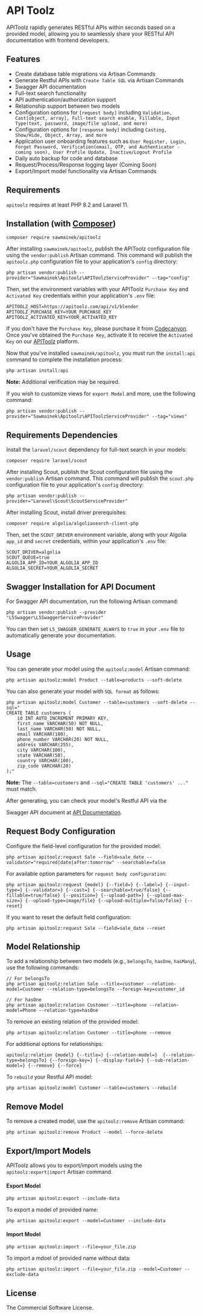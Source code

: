 # API Toolz

APIToolz rapidly generates RESTful APIs within seconds based on a provided model, allowing you to seamlessly share your RESTful API documentation with frontend developers.

## Features

- Create database table migrations via Artisan Commands
- Generate Restful APIs with `Create Table SQL` via Artisan Commands
- Swagger API documentation
- Full-text search functionality
- API authentication/authorization support
- Relationship support between two models
- Configuration options for `[request body]` including `Validation, Cast[object, array], Full-text search enable, Fillable, Input Type(text, password, image/file upload, and more)`
- Configuration options for `[response body]` including `Casting, Show/Hide, Object, Array, and more`
- Application user onboarding features such as `User Register, Login, Forget Password, Verification(email, OTP, and Authenticator - coming soon), User Profile Update, Inactive/Logout Profile`
- Daily auto backup for code and database
- Request/Process/Response logging layer (Coming Soon)
- Export/Import model functionality via Artisan Commands

## Requirements

`apitoolz` requires at least PHP 8.2 and Laravel 11.

## Installation (with [Composer](https://getcomposer.org))

```shell
composer require sawmainek/apitoolz
```

After installing `sawmainek/apitoolz`, publish the APIToolz configuration file using the `vendor:publish` Artisan command. This command will publish the `apitoolz.php` configuration file to your application's `config` directory:

```shell
php artisan vendor:publish --provider="Sawmainek\Apitoolz\APIToolzServiceProvider" --tag="config"
```

Then, set the environment variables with your APIToolz `Purchase Key` and `Activated Key` credentials within your application's `.env` file:

```shell
APITOOLZ_HOST=https://apitoolz.com/api/v1/blender
APITOOLZ_PURCHASE_KEY=YOUR_PURCHASE_KEY
APITOOLZ_ACTIVATED_KEY=YOUR_ACTIVATED_KEY
```

If you don't have the `Purchase Key`, please purchase it from [Codecanyon](). Once you've obtained the `Purchase Key`, activate it to receive the `Activated Key` on our [APIToolz](https://apitoolz.com/apps/activation) platform.

Now that you've installed `sawmainek/apitoolz`, you must run the `install:api` command to complete the installation process:

```shell
php artisan install:api
```

**Note:** Additional verification may be required.

If you wish to customize views for `export Model` and more, use the following command:

```shell
php artisan vendor:publish --provider="Sawmainek\Apitoolz\APIToolzServiceProvider" --tag="views"
```

## Requirements Dependencies

Install the `laravel/scout` dependency for full-text search in your models:

```shell
composer require laravel/scout
```

After installing Scout, publish the Scout configuration file using the `vendor:publish` Artisan command. This command will publish the `scout.php` configuration file to your application's `config` directory:

```shell
php artisan vendor:publish --provider="Laravel\Scout\ScoutServiceProvider"
```

After installing Scout, install driver prerequisites:

```shell
composer require algolia/algoliasearch-client-php
```

Then, set the `SCOUT_DRIVER` environment variable, along with your Algolia `app_id` and `secret` credentials, within your application's `.env` file:

```shell
SCOUT_DRIVER=algolia
SCOUT_QUEUE=true
ALGOLIA_APP_ID=YOUR_ALGOLIA_APP_ID
ALGOLIA_SECRET=YOUR_ALGOLIA_SECRET
```

## Swagger Installation for API Document

For Swagger API documentation, run the following Artisan command:

```shell
php artisan vendor:publish --provider "L5Swagger\L5SwaggerServiceProvider"
```

You can then set `L5_SWAGGER_GENERATE_ALWAYS` to `true` in your `.env` file to automatically generate your documentation.

## Usage

You can generate your model using the `apitoolz:model` Artisan command:

```shell
php artisan apitoolz:model Product --table=products --soft-delete
```

You can also generate your model with `SQL format` as follows:

```shell
php artisan apitoolz:model Customer --table=customers --soft-delete --sql="
CREATE TABLE customers (
    id INT AUTO_INCREMENT PRIMARY KEY,
    first_name VARCHAR(50) NOT NULL,
    last_name VARCHAR(50) NOT NULL,
    email VARCHAR(100),
    phone_number VARCHAR(20) NOT NULL,
    address VARCHAR(255),
    city VARCHAR(100),
    state VARCHAR(50),
    country VARCHAR(100),
    zip_code VARCHAR(20)
);"
```

**Note:** The `--table=customers` and `--sql="CREATE TABLE 'customers' ..."` must match.

After generating, you can check your model's Restful API via the

 Swagger API document at [API Documentation](http://127.0.0.1:8000/api/documentation).

## Request Body Configuration

Configure the field-level configuration for the provided model:

```shell
php artisan apitoolz:request Sale --field=sale_date --validator="required|date|after:tomorrow" --searchable=false
```

For available option parameters for `request body configuration`:

```shell
php artisan apitoolz:request {model} {--field=} {--label=} {--input-type=} {--validator=} {--cast=} {--searchable=true/false} {--fillable=true/false} {--position=} {--upload-path=} {--upload-max-size=} {--upload-type=image/file} {--upload-multiple=false/false} {--reset}
```

If you want to reset the default field configuration:

```shell
php artisan apitoolz:request Sale --field=sale_date --reset
```

## Model Relationship

To add a relationship between two models (e.g., `belongsTo`, `hasOne`, `hasMany`), use the following commands:

```shell
// For belongsTo
php artisan apitoolz:relation Sale --title=customer --relation-model=Customer --relation-type=belongsTo --foreign-key=customer_id

// For hasOne
php artisan apitoolz:relation Customer --title=phone --relation-model=Phone --relation-type=hasOne
```

To remove an existing relation of the provided model:

```shell
php artisan apitoolz:relation Customer --title=phone --remove
```

For additional options for relationships:

```shell
apitoolz:relation {model} {--title=} {--relation-model=}  {--relation-type=belongsTo} {--foreign-key=} {--display-field=} {--sub-relation-model=} {--remove} {--force}
```

To `rebuild` your Restful API model:

```shell
php artisan apitoolz:model Customer --table=customers --rebuild
```

## Remove Model

To remove a created model, use the `apitoolz:remove` Artisan command:

```shell
php artisan apitoolz:remove Product --model --force-delete
```

## Export/Import Models

APIToolz allows you to export/import models using the `apitoolz:export|import` Artisan command.

#### Export Model

```shell
php artisan apitoolz:export --include-data
```

To export a model of provided name:

```shell
php artisan apitoolz:export --model=Customer --include-data
```

#### Import Model

```shell
php artisan apitoolz:import --file=your_file.zip
```

To import a mdoel of provided name without data:

```shell
php artisan apitoolz:import --file=your_file.zip --model=Customer --exclude-data
```

## License

The Commercial Software License.
